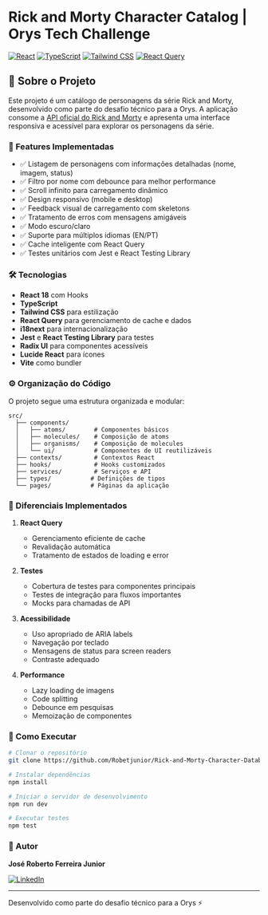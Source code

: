 
# Rick and Morty Character Catalog | Orys Tech Challenge

[![React](https://img.shields.io/badge/React-18.3.1-blue)](https://reactjs.org/)
[![TypeScript](https://img.shields.io/badge/TypeScript-Latest-blue)](https://www.typescriptlang.org/)
[![Tailwind CSS](https://img.shields.io/badge/Tailwind_CSS-Latest-38B2AC)](https://tailwindcss.com/)
[![React Query](https://img.shields.io/badge/React_Query-Latest-ff4154)](https://tanstack.com/query/latest)

## 📌 Sobre o Projeto

Este projeto é um catálogo de personagens da série Rick and Morty, desenvolvido como parte do desafio técnico para a Orys. A aplicação consome a [API oficial do Rick and Morty](https://rickandmortyapi.com/api/character) e apresenta uma interface responsiva e acessível para explorar os personagens da série.

### 🚀 Features Implementadas

- ✅ Listagem de personagens com informações detalhadas (nome, imagem, status)
- ✅ Filtro por nome com debounce para melhor performance
- ✅ Scroll infinito para carregamento dinâmico
- ✅ Design responsivo (mobile e desktop)
- ✅ Feedback visual de carregamento com skeletons
- ✅ Tratamento de erros com mensagens amigáveis
- ✅ Modo escuro/claro
- ✅ Suporte para múltiplos idiomas (EN/PT)
- ✅ Cache inteligente com React Query
- ✅ Testes unitários com Jest e React Testing Library

### 🛠️ Tecnologias

- **React 18** com Hooks
- **TypeScript**
- **Tailwind CSS** para estilização
- **React Query** para gerenciamento de cache e dados
- **i18next** para internacionalização
- **Jest** e **React Testing Library** para testes
- **Radix UI** para componentes acessíveis
- **Lucide React** para ícones
- **Vite** como bundler

### ⚙️ Organização do Código

O projeto segue uma estrutura organizada e modular:

```
src/
  ├── components/
  │   ├── atoms/        # Componentes básicos
  │   ├── molecules/    # Composição de atoms
  │   ├── organisms/    # Composição de molecules
  │   └── ui/           # Componentes de UI reutilizáveis
  ├── contexts/         # Contextos React
  ├── hooks/            # Hooks customizados
  ├── services/         # Serviços e API
  ├── types/           # Definições de tipos
  └── pages/           # Páginas da aplicação
```

### 🌟 Diferenciais Implementados

1. **React Query**
   - Gerenciamento eficiente de cache
   - Revalidação automática
   - Tratamento de estados de loading e error

2. **Testes**
   - Cobertura de testes para componentes principais
   - Testes de integração para fluxos importantes
   - Mocks para chamadas de API

3. **Acessibilidade**
   - Uso apropriado de ARIA labels
   - Navegação por teclado
   - Mensagens de status para screen readers
   - Contraste adequado

4. **Performance**
   - Lazy loading de imagens
   - Code splitting
   - Debounce em pesquisas
   - Memoização de componentes

### 🚀 Como Executar

```bash
# Clonar o repositório
git clone https://github.com/Robetjunior/Rick-and-Morty-Character-Database---Orys-Technical-Challenge.git

# Instalar dependências
npm install

# Iniciar o servidor de desenvolvimento
npm run dev

# Executar testes
npm test
```

### 👤 Autor

**José Roberto Ferreira Junior**

[![LinkedIn](https://img.shields.io/badge/LinkedIn-0077B5?style=for-the-badge&logo=linkedin&logoColor=white)](https://www.linkedin.com/in/josé-roberto-dev/)

---

Desenvolvido como parte do desafio técnico para a Orys ⚡
